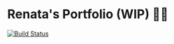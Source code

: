 # Renata's Portfolio (WIP) 👩‍💻

[![Build Status](https://travis-ci.com/renatadev/portfolio.svg?branch=master)](https://travis-ci.com/renatadev/portfolio)
